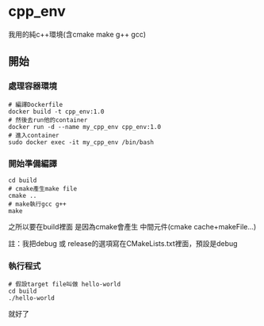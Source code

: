 # cpp_env
我用的純c++環境(含cmake make g++ gcc)

## 開始

### 處理容器環境
```shell
# 編譯Dockerfile
docker build -t cpp_env:1.0
# 然後去run他的container
docker run -d --name my_cpp_env cpp_env:1.0
# 進入container
sudo docker exec -it my_cpp_env /bin/bash
```

### 開始準備編譯

```shell
cd build
# cmake產生make file
cmake ..
# make執行gcc g++
make
```
之所以要在build裡面 是因為cmake會產生 中間元件(cmake cache+makeFile...)

註：我把debug 或 release的選項寫在CMakeLists.txt裡面，預設是debug

### 執行程式

```shell
# 假設target file叫做 hello-world
cd build
./hello-world
```

就好了